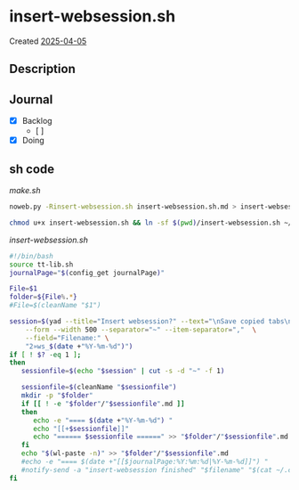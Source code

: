 # insert-websession.sh
Created [2025-04-05]()


## Description

## Journal
 - [x] Backlog
	- [ ] 
 - [x] Doing
 
## sh code


*make.sh*
```bash
noweb.py -Rinsert-websession.sh insert-websession.sh.md > insert-websession.sh && echo 'insert-websession.sh' && date 
```


```bash
chmod u+x insert-websession.sh && ln -sf $(pwd)/insert-websession.sh ~/.local/bin/insert-websession.sh && echo 'fertig'
```


*insert-websession.sh*
```bash
#!/bin/bash
source tt-lib.sh
journalPage="$(config_get journalPage)"

File=$1
folder=${File%.*}
#File=$(cleanName "$1")

session=$(yad --title="Insert websession?" --text="\nSave copied tabs\n" \
	--form --width 500 --separator="~" --item-separator=","  \
	--field="Filename:" \
	"2»ws_$(date +"%Y-%m-%d")")
if [ ! $? -eq 1 ];
then
   sessionfile=$(echo "$session" | cut -s -d "~" -f 1)

   sessionfile=$(cleanName "$sessionfile") 
   mkdir -p "$folder"
   if [[ ! -e "$folder"/"$sessionfile".md ]]
   then
      echo -e "==== $(date +"%Y-%m-%d") "
      echo "[[+$sessionfile]]"
      echo "====== $sessionfile ======" >> "$folder"/"$sessionfile".md
   fi
   echo "$(wl-paste -n)" >> "$folder"/"$sessionfile".md
   #echo -e "==== $(date +"[[$journalPage:%Y:%m:%d|%Y-%m-%d]]") "
   #notify-send -a "insert-websession finished" "$filename" "$(cat ~/.config/tt/log)"
fi
```
